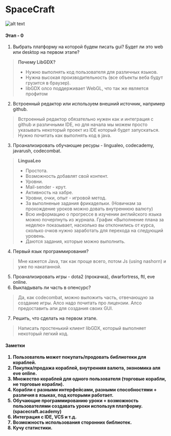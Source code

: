 # SpaceCraft

![alt text](http://vignette2.wikia.nocookie.net/war-among-the-stars/images/6/69/Spacecraft_2_by_ixt_drawing_evolved-d5q1swj.jpg/revision/latest?cb=20130626055821 "Logo Title Text 1")

<h4>Этап - 0</h4>

1. Выбрать платформу на которой будем писать gui? Будет ли это web или desktop на первом этапе? 

 > **Почему LibGDX?**
 > * Нужно выполнять код пользователя для различных языков. 
 > * Нужна высокая производительность (все объекты веба будут грузится в браузер). 
 > * libGDX олсо поддерживает WebGL, что так же является профитом
 
2. Встроенный редактор или используем внешний источник, например github.

  > Встроенный редактор обязательно нужен как и интеграция с github и различными IDE, но для начала мы 
  > можем просто указывать некоторый проект из IDE который будет запускаться. Нужно почитать как выполнять
  > код в java.

3. Проанализировать обучающие ресуры - lingualeo, codecademy, javarush, codecombat.
 
 > **LinguaLeo**
 > * Простота.
 > * Возможность добавлят свой контент.
 > * Уровни.
 > * Mail-sender - крут.
 > * Активность на хабре.
 > * Уровни, очки, опыт - игровой метод.
 > * За выполненые задания фрикадельки. (Новичкам за прохождение уроков можно довать внутреннюю валюту)
 > * Всю информацию о прогрессе в изучении английского языка можно почерпнуть из журнала. График «Выполнение плана за неделю» показывает, насколько вы отклонились от курса, сколько очков нужно заработать для перехода на следующий уровень.
 > * Даются задания, которые можно выполнить.

4. Первый язык программирования?
  
  > Мне кажется Java, так как проще всего, потом Js (using nashorn) и уже по накатанной.

5. Проанализировать игры - dota2 (прокачка), dwarfortress, ftl, eve online.
6. Выкладывать ли часть в опенсурс?

  > Да, как codecombat, можно выложить часть, отвечающую за создание игры. Алсо надо почитать про лицензии.
  > Алсо предоставить апи для создания своих GUI.
  
7. Решить, что сделать на первом этапе.

  > Написать простенький клиент libGDX, который выполняет некоторый легкий код.

<h4>Заметки<h4/>

1. Пользователь может покупать/продовать библиотеки для кораблей.
2. Покупка/продажа кораблей, внутренняя валюта, экономика аля eve online.
3. Множество кораблей для одного пользователя (торговые корабли, не торговые корабли).
4. Корабли с разными интерфейсами, разными способностями + различия в языках, под которыми работает.
5. Обучающие программированию уроки + возможность пользователями создавать уроки используя платформу. (spacecraft.academy)
6. Интеграция с IDE, VCS и т.д.
7. Возможность использования сторонних библиотек.
8. Кучу статистики.
